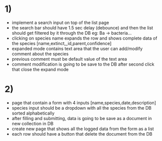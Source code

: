 # 1)

- implement a search input on top of the list page
- the search bar should have 1.5 sec delay (debounce) and then the list should get filtered by it through the DB eg: Ba -> bacteria...
- clicking on species name expands the row and shows complete data of the species [name,extinct,_id,parent,confidence]
- expanded mode contains text area that the user can add/modify comment about the species
- previous comment must be default value of the text area
- comment modification is going to be save to the DB after second click that close the expand mode

# 2)

- page that contain a form with 4 inputs [name,species,date,description]
- species input should be a dropdown with all the species from the DB sorted alphabetically
- after filling and submitting, data is going to be save as a document in new collection in DB
- create new page that shows all the logged data from the form as a list
- each row should have a button that delete the document from the DB

<!-- 1) showing all species list with pagination 50 per page with all the specie information in row
- user click on the species should open a new page and on this page we show the species information including a picture about it taken form wikipedia open api
- there is a save this image link ref to the database and user can click and iin case the image was proper one he can save the link with to the DB
 -->

